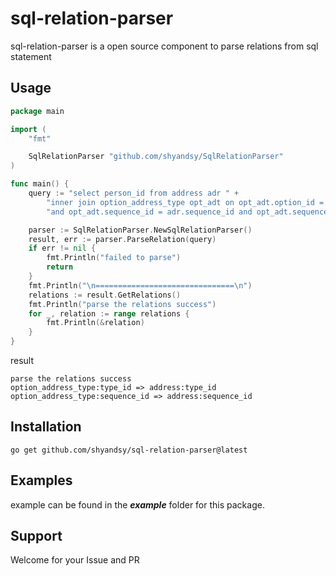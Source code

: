 # sql-relation-parser

sql-relation-parser is a open source component to parse relations from sql statement  

## Usage
```go
package main

import (
	"fmt"

	SqlRelationParser "github.com/shyandsy/SqlRelationParser"
)

func main() {
	query := "select person_id from address adr " +
		"inner join option_address_type opt_adt on opt_adt.option_id = ? and opt_adt.type_id = adr.type_id " +
		"and opt_adt.sequence_id = adr.sequence_id and opt_adt.sequence_id=1"

	parser := SqlRelationParser.NewSqlRelationParser()
	result, err := parser.ParseRelation(query)
	if err != nil {
		fmt.Println("failed to parse")
		return
	}
	fmt.Println("\n===============================\n")
	relations := result.GetRelations()
	fmt.Println("parse the relations success")
	for _, relation := range relations {
		fmt.Println(&relation)
	}
}

```

result
```
parse the relations success
option_address_type:type_id => address:type_id
option_address_type:sequence_id => address:sequence_id
```
## Installation

```shell
go get github.com/shyandsy/sql-relation-parser@latest
```

## Examples
example can be found in the ***example*** folder for this package.

## Support
Welcome for your Issue and PR